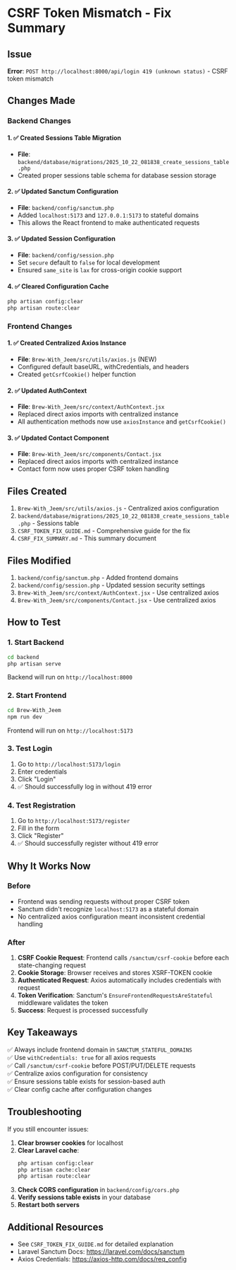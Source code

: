 # CSRF Token Mismatch - Fix Summary

## Issue
**Error**: `POST http://localhost:8000/api/login 419 (unknown status)` - CSRF token mismatch

## Changes Made

### Backend Changes

#### 1. ✅ Created Sessions Table Migration
- **File**: `backend/database/migrations/2025_10_22_081838_create_sessions_table.php`
- Created proper sessions table schema for database session storage

#### 2. ✅ Updated Sanctum Configuration
- **File**: `backend/config/sanctum.php`
- Added `localhost:5173` and `127.0.0.1:5173` to stateful domains
- This allows the React frontend to make authenticated requests

#### 3. ✅ Updated Session Configuration
- **File**: `backend/config/session.php`
- Set `secure` default to `false` for local development
- Ensured `same_site` is `lax` for cross-origin cookie support

#### 4. ✅ Cleared Configuration Cache
```bash
php artisan config:clear
php artisan route:clear
```

### Frontend Changes

#### 1. ✅ Created Centralized Axios Instance
- **File**: `Brew-With_Jeem/src/utils/axios.js` (NEW)
- Configured default baseURL, withCredentials, and headers
- Created `getCsrfCookie()` helper function

#### 2. ✅ Updated AuthContext
- **File**: `Brew-With_Jeem/src/context/AuthContext.jsx`
- Replaced direct axios imports with centralized instance
- All authentication methods now use `axiosInstance` and `getCsrfCookie()`

#### 3. ✅ Updated Contact Component
- **File**: `Brew-With_Jeem/src/components/Contact.jsx`
- Replaced direct axios imports with centralized instance
- Contact form now uses proper CSRF token handling

## Files Created
1. `Brew-With_Jeem/src/utils/axios.js` - Centralized axios configuration
2. `backend/database/migrations/2025_10_22_081838_create_sessions_table.php` - Sessions table
3. `CSRF_TOKEN_FIX_GUIDE.md` - Comprehensive guide for the fix
4. `CSRF_FIX_SUMMARY.md` - This summary document

## Files Modified
1. `backend/config/sanctum.php` - Added frontend domains
2. `backend/config/session.php` - Updated session security settings
3. `Brew-With_Jeem/src/context/AuthContext.jsx` - Use centralized axios
4. `Brew-With_Jeem/src/components/Contact.jsx` - Use centralized axios

## How to Test

### 1. Start Backend
```bash
cd backend
php artisan serve
```
Backend will run on `http://localhost:8000`

### 2. Start Frontend
```bash
cd Brew-With_Jeem
npm run dev
```
Frontend will run on `http://localhost:5173`

### 3. Test Login
1. Go to `http://localhost:5173/login`
2. Enter credentials
3. Click "Login"
4. ✅ Should successfully log in without 419 error

### 4. Test Registration
1. Go to `http://localhost:5173/register`
2. Fill in the form
3. Click "Register"
4. ✅ Should successfully register without 419 error

## Why It Works Now

### Before
- Frontend was sending requests without proper CSRF token
- Sanctum didn't recognize `localhost:5173` as a stateful domain
- No centralized axios configuration meant inconsistent credential handling

### After
1. **CSRF Cookie Request**: Frontend calls `/sanctum/csrf-cookie` before each state-changing request
2. **Cookie Storage**: Browser receives and stores XSRF-TOKEN cookie
3. **Authenticated Request**: Axios automatically includes credentials with request
4. **Token Verification**: Sanctum's `EnsureFrontendRequestsAreStateful` middleware validates the token
5. **Success**: Request is processed successfully

## Key Takeaways

✅ Always include frontend domain in `SANCTUM_STATEFUL_DOMAINS`  
✅ Use `withCredentials: true` for all axios requests  
✅ Call `/sanctum/csrf-cookie` before POST/PUT/DELETE requests  
✅ Centralize axios configuration for consistency  
✅ Ensure sessions table exists for session-based auth  
✅ Clear config cache after configuration changes  

## Troubleshooting

If you still encounter issues:

1. **Clear browser cookies** for localhost
2. **Clear Laravel cache**:
   ```bash
   php artisan config:clear
   php artisan cache:clear
   php artisan route:clear
   ```
3. **Check CORS configuration** in `backend/config/cors.php`
4. **Verify sessions table exists** in your database
5. **Restart both servers**

## Additional Resources
- See `CSRF_TOKEN_FIX_GUIDE.md` for detailed explanation
- Laravel Sanctum Docs: https://laravel.com/docs/sanctum
- Axios Credentials: https://axios-http.com/docs/req_config

